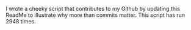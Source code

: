 I wrote a cheeky script that contributes to my Github by updating this ReadMe to illustrate why more than commits matter. This script has run 2948 times.